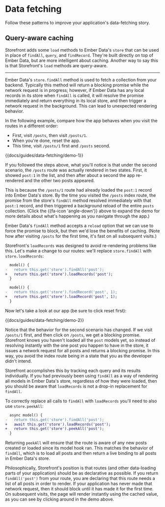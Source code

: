 # Data fetching

Follow these patterns to improve your application's data-fetching story.

## Query-aware caching

Storefront adds some `load` methods to Ember Data's `store` that can be used in place of `findAll`, `query`, and `findRecord`. They're built directly on top of Ember Data, but are more intelligent about caching. Another way to say this is that Storefront's `load` methods are query-aware.

---

Ember Data's `store.findAll` method is used to fetch a collection from your backend. Typically this method will return a blocking promise while the network request is in progress; however, if Ember Data has any local records in its store when `findAll` is called, it will resolve the promise immediately and return everything in its local store, and then trigger a network request in the background. This can lead to unexpected rendering behavior.

In the following example, compare how the app behaves when you visit the routes in a different order:

  - First, visit `/posts`, then visit `/posts/1`.
  - When you're done, reset the app.
  - This time, visit `/posts/1` first and `/posts` second.

{{docs/guides/data-fetching/demo-1}}

If you followed the steps above, what you'll notice is that under the second scenario, the `/posts` route was actually rendered in two states. First, it showed `post:1` in the list, and then after about a second the app re-rendered and the other two posts appeared.

This is because the `/posts/1` route had already loaded the `post:1` record into Ember Data's store. By the time you visited the `/posts` index route, the promise from the store's `findAll` method resolved immediately with that `post:1` record, and then triggered a background reload of the entire `posts` collection. (Click the {{fa-icon 'angle-down'}} above to expand the demo for more details about what's happening as you navigate through the app.)

Ember Data's `findAll` method accepts a `reload` option that we can use to force the promise to block, but then we'd lose the benefits of caching. (Note how after visiting `/posts` for the first time, it's fast on all subsequent visits.)

Storefront's `loadRecords` was designed to avoid re-rendering problems like this. Let's make a change to our routes: we'll replace `store.findAll` with `store.loadRecords`:

```diff
  model() {
-   return this.get('store').findAll('post');
+   return this.get('store').loadRecords('post');
  }

  model() {
-   return this.get('store').findRecord('post', 1);
+   return this.get('store').loadRecord('post', 1);
  }
```

Now let's take a look at our app (be sure to click reset first):

{{docs/guides/data-fetching/demo-2}}

Notice that the behavior for the second scenario has changed. If we visit `/posts/1` first, and then click on `/posts`, we get a blocking promise. Storefront knows you haven't loaded all the `post` models yet, so instead of resolving instantly with the one post you happen to have in the store, it issues a network request for all posts and returns a blocking promise. In this way, you avoid the index route being in a state that you as the developer didn't intend.

Storefront accomplishes this by tracking each query and its results individually. If you had previously been using `findAll` as a way of rendering all models in Ember Data's store, regardless of how they were loaded, then you should be aware that `loadRecords` is not a drop-in replacement for `findAll`.

To correctly replace all calls to `findAll` with `loadRecords` you'll need to also use `store.peekAll`:


```diff
  async model() {
-   return this.get('store').findAll('post');
+   await this.get('store').loadRecords('post');
+   return this.get('store').peekAll('post');
  }
```

Returning `peekAll` will ensure that the route is aware of any new posts created or loaded since its model hook ran. This matches the behavior of `findAll`, which is to load all posts and then return a live binding to all posts in Ember Data's store.

Philosophically, Storefront's position is that routes (and other data-loading parts of your application) should be as declarative as possible. If you return `findAll('post')` from your route, you are declaring that this route needs a list of all posts in order to render. If your application has never made that network request, then it should block until it has made it for the first time. On subsequent visits, the page will render instantly using the cached value, as you can see by clicking around in the demo above.
